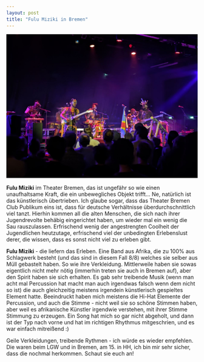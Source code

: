 ```yaml
---
layout: post
title: "Fulu Miziki in Bremen"
---
```


![Fulu Miziki](/images/2024-10-18-fulu-miziki/fulu-miziki.jpg)

**Fulu Miziki** im Theater Bremen, das ist ungefähr so wie einen unaufhaltsame Kraft, die ein unbewegliches Objekt trifft... Ne, natürlich ist das künstlerisch übertrieben. Ich glaube sogar, dass das Theater Bremen Club Publikum eins ist, dass für deutsche Verhältnisse überdurchschnittlich viel tanzt. Hierhin kommen all die alten Menschen, die sich nach ihrer Jugendrevolte behäbig eingerichtet haben, um wieder mal ein wenig die Sau rauszulassen. Erfrischend wenig der angestrengten Coolheit der Jugendlichen heutzutage, erfrischend viel der unbedingten Erlebenslust derer, die wissen, dass es sonst nicht viel zu erleben gibt.

**Fulu Miziki** - die liefern das Erleben. Eine Band aus Afrika, die zu 100% aus Schlagwerk besteht (und das sind in diesem Fall 8/8) welches sie selber aus Müll gebastelt haben. So wie ihre Verkleidung. Mittlerweile haben sie sowas eigentlich nicht mehr nötig (immerhin treten sie auch in Bremen auf), aber den Spirit haben sie sich erhalten. Es gab sehr treibende Musik (wenn man acht mal Percussion hat macht man auch irgendwas falsch wenn dem nicht so ist) die auch gleichzeitig meistens irgendein künstlerisch gespieltes Element hatte. Beeindruckt haben mich meistens die Hi-Hat Elemente der Percussion, und auch die Stimme - nicht weil sie so schöne Stimmen haben, aber weil es afrikanische Künstler irgendwie verstehen, mit ihrer Stimme Stimmung zu erzeugen. Ein Song hat mich so gar nicht abgeholt, und dann ist der Typ nach vorne und hat im richtigen Rhythmus mitgeschrien, und es war einfach mitreißend :)

Geile Verkleidungen, treibende Rythmen - ich würde es wieder empfehlen. Die waren beim LGW und in Bremen, am 15. in HH, ich bin mir sehr sicher, dass die nochmal herkommen. Schaut sie euch an!